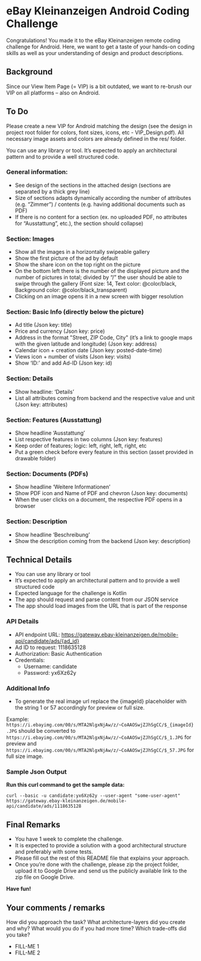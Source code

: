 # eBay Kleinanzeigen Android Coding Challenge

Congratulations! You made it to the eBay Kleinanzeigen remote coding challenge for Android. Here, we want to get a taste of your hands-on coding skills as well as your understanding of design and product descriptions.

## Background
Since our View Item Page (= VIP) is a bit outdated, we want to re-brush our VIP on all platforms – also on Android.


## To Do
Please create a new VIP for Android matching the design (see the design in project root folder for colors, font sizes, icons, 
etc - VIP_Design.pdf). All necessary image assets and colors are already defined in the res/ folder.

You can use any library or tool. It’s expected to apply an architectural pattern and to provide a well structured code.

### General information:
* See design of the sections in the attached design (sections are separated by a thick grey line)
* Size of sections adapts dynamically according the number of attributes (e.g. “Zimmer”) / contents (e.g. having additional documents such as PDF)
* If there is no content for a section (ex. no uploaded PDF, no attributes for “Ausstattung”, etc.), the section should collapse)

### Section: Images
* Show all the images in a horizontally swipeable gallery
* Show the first picture of the ad by default
* Show the share icon on the top right on the picture
* On the bottom left there is the number of the displayed picture and the number of pictures in total; divided by “/”
the user should be able to swipe through the gallery (Font size: 14, Text color: @color/black, Background color: @color/black_transparent)
* Clicking on an image opens it in a new screen with bigger resolution

### Section: Basic Info (directly below the picture) 
* Ad title (Json key: title)
* Price and currency (Json key: price)
* Address in the format "Street, ZIP Code, City" (it’s a link to google maps with the given latitude and longitude) (Json key: address)
* Calendar icon + creation date (Json key: posted-date-time)
* Views icon + number of visits (Json key: visits)
* Show ‘ID:’ and add Ad-ID (Json key: id)

### Section: Details
* Show headline: ‘Details’
* List all attributes coming from backend and the respective value and unit (Json key: attributes)

### Section: Features (Ausstattung) 
* Show headline ‘Ausstattung’
* List respective features in two columns (Json key: features)
* Keep order of features; logic: left, right, left, right, etc
* Put a green check before every feature in this section (asset provided in drawable folder)

### Section: Documents (PDFs)
* Show headline ‘Weitere Informationen’
* Show PDF icon and Name of PDF and chevron (Json key: documents)
* When the user clicks on a document, the respective PDF opens in a browser

### Section: Description
* Show headline ‘Beschreibung’
* Show the description coming from the backend (Json key: description)

## Technical Details
* You can use any library or tool
* It’s expected to apply an architectural pattern and to provide a well structured code
* Expected language for the challenge is Kotlin
* The app should request and parse content from our JSON service
* The app should load images from the URL that is part of the response

### API Details
* API endpoint URL: https://gateway.ebay-kleinanzeigen.de/mobile-api/candidate/ads/{ad_id}
* Ad ID to request: 1118635128
* Authorization: Basic Authentication
* Credentials:
  * Username: candidate
  * Password: yx6Xz62y

### Additional Info
* To generate the real image url replace the {imageId} placeholder with the string 1 or 57 accordingly for preview or full size.

Example:
`https://i.ebayimg.com/00/s/MTA2NlgxNjAw/z/~CoAAOSwjZJhSgCC/$_{imageId}.JPG`
should be converted to
`https://i.ebayimg.com/00/s/MTA2NlgxNjAw/z/~CoAAOSwjZJhSgCC/$_1.JPG` for preview
and
`https://i.ebayimg.com/00/s/MTA2NlgxNjAw/z/~CoAAOSwjZJhSgCC/$_57.JPG` for full size image.

### Sample Json Output

**Run this curl command to get the sample data:**

```
curl --basic -u candidate:yx6Xz62y --user-agent "some-user-agent" https://gateway.ebay-kleinanzeigen.de/mobile-api/candidate/ads/1118635128
```

## Final Remarks

* You have 1 week to complete the challenge.
* It is expected to provide a solution with a good architectural structure and preferably with some tests.
* Please fill out the rest of this README file that explains your approach.
* Once you’re done with the challenge, please zip the project folder, upload it to Google Drive and send us the publicly available link to the zip file on Google Drive.

**Have fun!**


## Your comments / remarks

How did you approach the task?
What architecture-layers did you create and why?
What would you do if you had more time?
Which trade-offs did you take?

* FILL-ME 1
* FILL-ME 2
